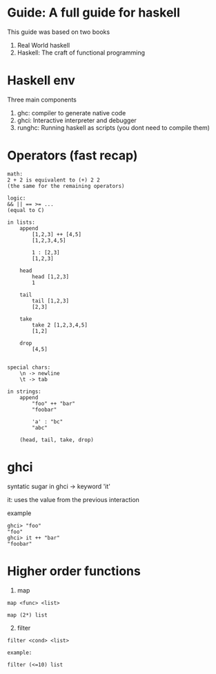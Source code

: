 # Guide: A full guide for haskell

This guide was based on two books
1. Real World haskell
2. Haskell: The craft of functional programming

# Haskell env

Three main components

1. ghc: compiler to generate native code
2. ghci: Interactive interpreter and debugger
3. runghc: Running haskell as scripts (you dont need to compile them)

# Operators (fast recap)

```
math: 
2 + 2 is equivalent to (+) 2 2
(the same for the remaining operators)

logic:
&& || == >= ...
(equal to C)

in lists:
	append
		[1,2,3] ++ [4,5] 
		[1,2,3,4,5]

		1 : [2,3]
		[1,2,3]

	head 
		head [1,2,3]
		1
	
	tail 
		tail [1,2,3]
		[2,3]
	
	take
		take 2 [1,2,3,4,5]
		[1,2]
	
	drop 
		[4,5]
	

special chars:
	\n -> newline
	\t -> tab

in strings:
	append
		"foo" ++ "bar"
		"foobar"

		'a' : "bc"
		"abc"
	
	(head, tail, take, drop)

```

# ghci

syntatic sugar in ghci -> keyword 'it'

it: uses the value from the previous interaction 

example
```
ghci> "foo"
"foo"
ghci> it ++ "bar"
"foobar"
```

# Higher order functions 

1. map 

```
map <func> <list>

map (2*) list

```

2. filter

```
filter <cond> <list>

example:

filter (<=10) list
```
















